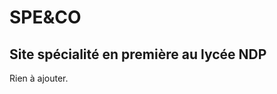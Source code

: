 # SPE&CO
Site spécialité en première au lycée NDP
----------------------------------------
Rien à ajouter.
